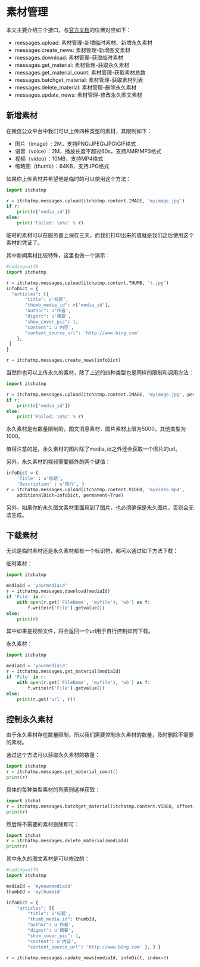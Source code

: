 # 素材管理

本文主要介绍三个接口，与[官方文档][mp-wiki]的位置对应如下：

* messages.upload: 素材管理-新增临时素材、新增永久素材
* messages.create_news: 素材管理-新增图文素材
* messages.download: 素材管理-获取临时素材
* messages.get_material: 素材管理-获取永久素材
* messages.get_material_count: 素材管理-获取素材总数
* messages.batchget_material: 素材管理-获取素材列表
* messages.delete_material: 素材管理-删除永久素材
* messages.update_news: 素材管理-修改永久图文素材

## 新增素材

在微信公众平台中我们可以上传四种类型的素材，其限制如下：

* 图片（image）: 2M，支持PNG\JPEG\JPG\GIF格式
* 语音（voice）：2M，播放长度不超过60s，支持AMR\MP3格式
* 视频（video）：10MB，支持MP4格式
* 缩略图（thumb）：64KB，支持JPG格式

如果你上传素材并希望他是临时的可以使用这个方法：

```python
import itchatmp

r = itchatmp.messages.upload(itchatmp.content.IMAGE, 'myimage.jpg')
if r:
    print(r['media_id'])
else:
    print('Failed: \n%s' % r)
```

临时的素材可以在服务器上保存三天，而我们打印出来的值就是我们之后使用这个素材的凭证了。

其中新闻素材比较特殊，这里也做一个演示：

```python
#coding=utf8
import itchatmp

r = itchatmp.messages.upload(itchatmp.content.THUMB, 't.jpg')
infoDict = {
  "articles": [{
       "title": u'标题',
       "thumb_media_id": r['media_id'],
       "author": u'作者',
       "digest": u'摘要',
       "show_cover_pic": 1,
       "content": u'内容',
       "content_source_url": 'http://www.bing.com'
    },
 ]
}

r = itchatmp.messages.create_news(infoDict)
```

当然你也可以上传永久的素材，除了上述的四种类型也是同样的限制和调用方法：

```python
import itchatmp

r = itchatmp.messages.upload(itchatmp.content.IMAGE, 'myimage.jpg', permanent=True)
if r:
    print(r['media_id'])
else:
    print('Failed: \n%s' % r)
```

永久素材是有数量限制的，图文消息素材、图片素材上限为5000，其他类型为1000。

值得注意的是，永久素材的图片除了media_id之外还会获取一个图片的url。

另外，永久素材的视频需要额外的两个键值：

```python
infoDict = {
    'Title' : u'标题',
    'Description' : u'简介', }
r = itchatmp.messages.upload(itchatmp.content.VIDEO, 'myvideo.mp4',
    additionalDict=infoDict, permanent=True)
```

另外，如果你的永久图文素材里面用到了图片，也必须确保是永久图片，否则会无法生成。

## 下载素材

无论是临时素材还是永久素材都有一个标识符，都可以通过如下方法下载：

临时素材：

```python
import itchatmp

mediaId = 'yourmediaid'
r = itchatmp.messages.download(mediaId)
if 'File' in r:
    with open(r.get('FileName', 'myfile'), 'wb') as f:
        f.write(r['File'].getvalue())
else:
    print(r)
```

其中如果是视频文件，将会返回一个url用于自行控制如何下载。

永久素材：

```python
import itchatmp

mediaId = 'yourmediaid'
r = itchatmp.messages.get_material(mediaId)
if 'File' in r:
    with open(r.get('FileName', 'myfile'), 'wb') as f:
        f.write(r['File'].getvalue())
else:
    print(r.get('url', r))
```

## 控制永久素材

由于永久素材存在数量限制，所以我们需要控制永久素材的数量，及时删除不需要的素材。

通过这个方法可以获取永久素材的数量：

```python
import itchatmp
r = itchatmp.messages.get_material_count()
print(r)
```

具体的每种类型素材的列表则这样获取：

```python
import itchat
r = itchatmp.messages.batchget_material(itchatmp.content.VIDEO, offset=0, count=20)
print(r)
```

然后将不需要的素材删除即可：

```python
import itchat
r = itchatmp.messages.delete_material(mediaId)
print(r)
```

其中永久的图文素材是可以修改的：

```python
#coding=utf8
import itchatmp

mediaId = 'mynewsmediaid'
thumbId = 'mythumbid'

infoDict = {
    "articles": [{
        "title": u'标题',
        "thumb_media_id": thumbId,
        "author": u'作者',
        "digest": u'摘要',
        "show_cover_pic": 1,
        "content": u'内容',
        "content_source_url": 'http://www.bing.com' }, ] }

r = itchatmp.messages.update_news(mediaId, infoDict, index=0)
```
[mp-wiki]: https://mp.weixin.qq.com/wiki
